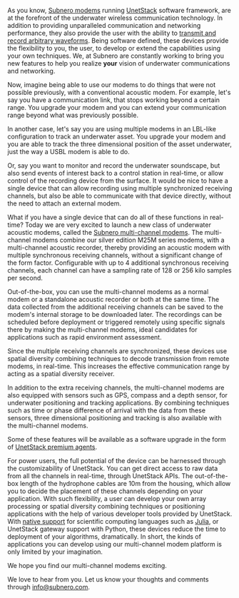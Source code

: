 As you know, [Subnero modems](https://subnero.com/products/modem.html) running [UnetStack](http://unetstack.net/) software framework, are at the forefront of the underwater wireless communication technology. In addition to providing unparalleled communication and networking performance, they also provide the user with the ability to [transmit and record arbitrary waveforms](https://unetstack.net/handbook/unet-handbook_baseband_service.html). Being software defined, these devices provide the flexibility to you, the user, to develop or extend the capabilities using your own techniques. We, at Subnero are constantly working to bring you new features to help you realize __your__ vision of underwater communications and networking.

Now, imagine being able to use our modems to do things that were not possible previously, with a conventional acoustic modem. For example, let's say you have a communication link, that stops working beyond a certain range. You upgrade your modem and you can extend your communication range beyond what was previously possible.

In another case, let's say you are using multiple modems in an LBL-like configuration to track an underwater asset. You upgrade your modem and you are able to track the three dimensional position of the asset underwater, just the way a USBL modem is able to do.

Or, say you want to monitor and record the underwater soundscape, but also send events of interest back to a control station in real-time, or allow control of the recording device from the surface. It would be nice to have a single device that can allow recording using multiple synchronized receiving channels, but also be able to communicate with that device directly, without the need to attach an external modem.

What if you have a single device that can do all of these functions in real-time? Today we are very excited to launch a new class of underwater acoustic modems, called the [Subnero multi-channel modems](https://subnero.com/products/wnc-m25mss3+xch.html). The multi-channel modems combine our silver edition M25M series modems, with a multi-channel acoustic recorder, thereby providing an acoustic modem with multiple synchronous receiving channels, without a significant change of the form factor. Configurable with up to 4 additional synchronous receiving channels, each channel can have a sampling rate of 128 or 256 kilo samples per second.

Out-of-the-box, you can use the multi-channel modems as a normal modem or a standalone acoustic recorder or both at the same time. The data collected from the additional receiving channels can be saved to the modem's internal storage to be downloaded later. The recordings can be scheduled before deployment or triggered remotely using specific signals there by making the multi-channel modems, ideal candidates for applications such as rapid environment assessment.

Since the multiple receiving channels are synchronized, these devices use spatial diversity combining techniques to decode transmission from remote modems, in real-time. This increases the effective communication range by acting as a spatial diversity receiver.

In addition to the extra receiving channels, the multi-channel modems are also equipped with sensors such as GPS, compass and a depth sensor, for underwater positioning and tracking applications. By combining techniques such as time or phase difference of arrival with the data from these sensors, three dimensional positioning and tracking is also available with the multi-channel modems.

Some of these features will be available as a software upgrade in the form of [UnetStack premium agents](https://subnero.com/products/unet.html).

For power users, the full potential of the device can be harnessed through the customizability of UnetStack. You can get direct access to raw data from all the channels in real-time, through UnetStack APIs. The out-of-the-box length of the hydrophone cables are 10m from the housing, which allow you to decide the placement of these channels depending on your application. With such flexibility, a user can develop your own array processing or spatial diversity combining techniques or positioning applications with the help of various developer tools provided by UnetStack. With [native support](https://blog.unetstack.net/harnessing-the-power-of-julia-in-unetstack) for scientific computing languages such as [Julia](https://julialang.org/), or UnetStack gateway support with Python, these devices reduce the time to deployment of your algorithms, dramatically. In short, the kinds of applications you can develop using our multi-channel modem platform is only limited by your imagination.

We hope you find our multi-channel modems exciting.

We love to hear from you. Let us know your thoughts and comments through info@subnero.com.
